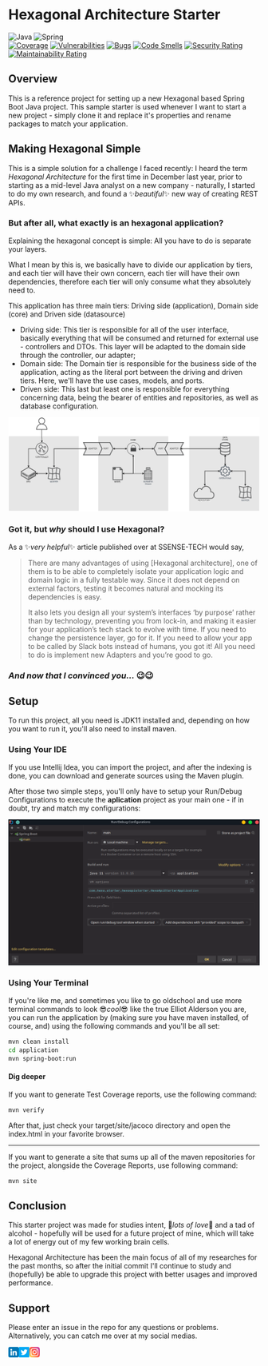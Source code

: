 
# Hexagonal Architecture Starter
![Java](https://img.shields.io/badge/java-%23ED8B00.svg?style=for-the-badge&logo=java&logoColor=white)
![Spring](https://img.shields.io/badge/spring-%236DB33F.svg?style=for-the-badge&logo=spring&logoColor=white)
<br />
[![Coverage](https://sonarcloud.io/api/project_badges/measure?project=laasilva_useful-user-api&metric=coverage)](https://sonarcloud.io/summary/new_code?id=laasilva_useful-user-api)
[![Vulnerabilities](https://sonarcloud.io/api/project_badges/measure?project=laasilva_useful-user-api&metric=vulnerabilities)](https://sonarcloud.io/summary/new_code?id=laasilva_useful-user-api)
[![Bugs](https://sonarcloud.io/api/project_badges/measure?project=laasilva_useful-user-api&metric=bugs)](https://sonarcloud.io/summary/new_code?id=laasilva_useful-user-api)
[![Code Smells](https://sonarcloud.io/api/project_badges/measure?project=laasilva_useful-user-api&metric=code_smells)](https://sonarcloud.io/summary/new_code?id=laasilva_useful-user-api)
[![Security Rating](https://sonarcloud.io/api/project_badges/measure?project=laasilva_useful-user-api&metric=security_rating)](https://sonarcloud.io/summary/new_code?id=laasilva_useful-user-api)
[![Maintainability Rating](https://sonarcloud.io/api/project_badges/measure?project=laasilva_useful-user-api&metric=sqale_rating)](https://sonarcloud.io/summary/new_code?id=laasilva_useful-user-api)

## Overview
This is a reference project for setting up a new Hexagonal based Spring Boot Java project. This sample starter is used whenever I want to start a new project - simply clone it and replace it's properties and rename packages to match your application.

## Making Hexagonal Simple
This is a simple solution for a challenge I faced recently: I heard the term *Hexagonal Architecture* for the first time in December last year, prior to starting as a mid-level Java analyst on a new company - naturally, I started to do my own research, and found a :sparkles:*beautiful*:sparkles: new way of creating REST APIs.
### But after all, what exactly is an hexagonal application?
Explaining the hexagonal concept is simple: All you have to do is separate your layers.

What I mean by this is, we basically have to divide our application by tiers, and each tier will have their own concern, each tier will have their own dependencies, therefore each tier will only consume what they absolutely need to.

This application has three main tiers: Driving side (application), Domain side (core) and Driven side (datasource)
- Driving side: This tier is responsible for all of the user interface, basically everything that will be consumed and returned for external use - controllers and DTOs. This layer will be adapted to the domain side through the controller, our adapter;
- Domain side: The Domain tier is responsible for the business side of the application, acting as the literal port between the driving and driven tiers. Here, we'll have the use cases, models, and ports.
- Driven side: This last but least one is responsible for everything concerning data, being the bearer of entities and repositories, as well as database configuration.

![Hexagonal Architecture Diagram](resources/diagram.png)

### Got it, but *why* should I use Hexagonal?
As a :sparkles:*very helpful*:sparkles: article published over at SSENSE-TECH would say,
> There are many advantages of using [Hexagonal architecture], one of them is to be able to completely isolate your application logic and domain logic in a fully testable way. Since it does not depend on external factors, testing it becomes natural and mocking its dependencies is easy.
>
> It also lets you design all your system’s interfaces ‘by purpose’ rather than by technology, preventing you from lock-in, and making it easier for your application’s tech stack to evolve with time. If you need to change the persistence layer, go for it. If you need to allow your app to be called by Slack bots instead of humans, you got it! All you need to do is implement new Adapters and you’re good to go.

### *And now that I convinced you...* :wink::wink:
## Setup
To run this project, all you need is JDK11 installed and, depending on how you want to run it, you'll also need to install maven.
### Using Your IDE
If you use Intellij Idea, you can import the project, and after the indexing is done, you can  download and generate sources using the Maven plugin.

After those two simple steps, you'll only have to setup your Run/Debug Configurations to execute the **aplication** project as your main one - if in doubt, try and match my configurations:

![Intellij Idea Config](resources/intellij_run_config.png)

### Using Your Terminal

If you're like me, and sometimes you like to go oldschool and use more terminal commands to look :sunglasses:*cool*:sunglasses: like the true Elliot Alderson you are, you can run the application by (making sure you have maven installed, of course, and) using the following commands and you'll be all set:
```sh
mvn clean install
cd application
mvn spring-boot:run
```
#### Dig deeper

If you want to generate Test Coverage reports, use the following command:

```sh
mvn verify
```
After that, just check your target/site/jacoco directory and open the index.html in your favorite browser.

---
If you want to generate a site that sums up all of the maven repositories for the project, alongside the Coverage Reports, use following command:

```sh
mvn site
```
## Conclusion
This starter project was made for studies intent, :blue_heart:*lots of love*:blue_heart: and a tad of alcohol - hopefully will be used for a future project of mine, which will take a lot of energy out of my few working brain cells.

Hexagonal Architecture has been the main focus of all of my researches for the past months, so after the initial commit I'll continue to study and (hopefully) be able to upgrade this project with better usages and improved performance.

## Support

Please enter an issue in the repo for any questions or problems.
Alternatively, you can catch me over at my social medias.

<a href="https://linkedin.com/in/cmdrlias/"><img align="left" src="resources/linkedin.png" alt="Larissa Silva | LinkedIn" width="21px"/></a>
<a href="https://twitter.com/nickeldumbb"><img align="left" src="resources/twitter.png" alt="nickeldumbb | Twitter" width="21px"/></a>
<a href="https://instagram.com/larssslv"><img align="left" src="resources/instagram.png" alt="larssslv | Instagram" width="21px"/></a>
